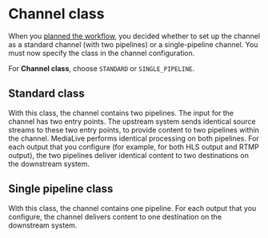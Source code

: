 # Channel class<a name="channel-class"></a>

When you [planned the workflow](plan-redundancy-mode.md), you decided whether to set up the channel as a standard channel \(with two pipelines\) or a single\-pipeline channel\. You must now specify the class in the channel configuration\. 

For **Channel class**, choose `STANDARD` or `SINGLE_PIPELINE`\.

## Standard class<a name="channel-class-standard"></a>

With this class, the channel contains two pipelines\. The input for the channel has two entry points\. The upstream system sends identical source streams to these two entry points, to provide content to two pipelines within the channel\. MediaLive performs identical processing on both pipelines\. For each output that you configure \(for example, for both HLS output and RTMP output\), the two pipelines deliver identical content to two destinations on the downstream system\. 

## Single pipeline class<a name="channel-class-single-pipeline"></a>

With this class, the channel contains one pipeline\. For each output that you configure, the channel delivers content to one destination on the downstream system\.
